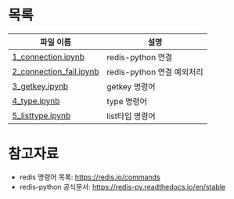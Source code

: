 # 목록

| 파일 이름 | 설명 |
| ------ | ------ |
| [1_connection.ipynb](1_connection.ipynb) | redis-python 연결 |
| [2_connection_fail.ipynb](2_connection_fail.ipynb) | redis-python 연결 예외처리 |
| [3_getkey.ipynb](3_getkey.ipynb) | getkey 명령어 |
| [4_type.ipynb](4_type.ipynb) | type 명령어 |
| [5_listtype.ipynb](5_listtype.ipynb) | list타입 명령어 |

# 참고자료
* redis 명령어 목록: https://redis.io/commands
* redis-python 공식문서: https://redis-py.readthedocs.io/en/stable